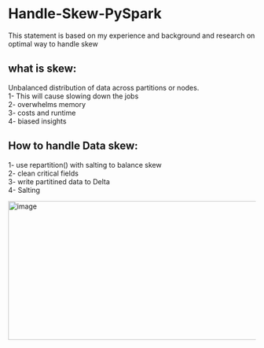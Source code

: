 # Handle-Skew-PySpark

This statement is based on my experience and background and research on optimal way to handle skew  

## what is skew:
Unbalanced distribution of data across partitions or nodes.   
1- This will cause slowing down the jobs  
2- overwhelms memory   
3- costs and runtime   
4- biased insights   

## How to handle Data skew:   
1- use repartition() with salting to balance skew   
2- clean critical fields   
3- write partitined data to Delta      
4- Salting




<img width="950" height="282" alt="image" src="https://github.com/user-attachments/assets/923b9234-a417-482b-9d84-db9e0c9d2a5f" />



